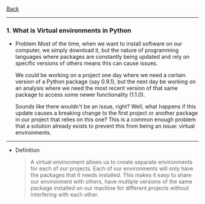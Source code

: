 [Back](README.md)

<hr>

### 1. What is Virtual environments in Python

- Problem
    Most of the time, when we want to install software on our computer, we simply download it, but the nature of programming languages where packages are constantly being updated and rely on specific versions of others means this can cause issues. 

    We could be working on a project one day where we need a certain version of a Python package (say 0.9.1), but the next day be working on an analysis where we need the most recent version of that same package to access some newer functionality (1.1.0). 

    Sounds like there wouldn't be an issue, right? Well, what happens if this update causes a breaking change to the first project or another package in our project that relies on this one? 
    This is a common enough problem that a solution already exists to prevent this from being an issue: virtual environments.

<hr>

- Definition
    >A virtual environment allows us to create separate environments for each of our projects. 
    Each of our environments will only have the packages that it needs installed. 
    This makes it easy to share our environment with others, have multiple versions of the same package installed on our machine for different projects without interfering with each other.

